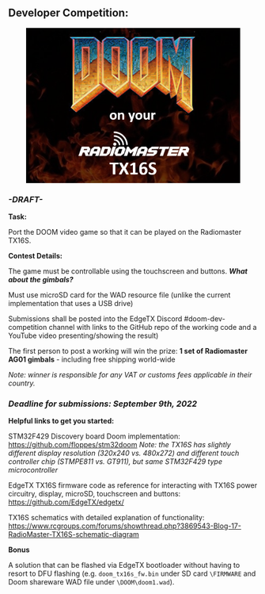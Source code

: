 
## Developer Competition: 
<p align="center">
<a href="url"><img src="https://raw.githubusercontent.com/EdgeTX/edgetx.github.io/master/images/DOOM.png" align="center" height="313" width="433"></a>
</P>

### ***-DRAFT-***
**Task:** 

Port the DOOM video game so that it can be played on the Radiomaster TX16S.
 
 **Contest Details:**
 
The game must be controllable using the touchscreen and buttons. ***What about the gimbals?***
 
Must use microSD card for the WAD resource file (unlike the current implementation that uses a USB drive)

Submissions shall be posted into the EdgeTX Discord #doom-dev-competition channel with links to the GitHub repo of the working code and a YouTube video presenting/showing the result)

The first person to post a working will win the prize:
**1 set of Radiomaster AG01 gimbals** - including free shipping world-wide

*Note: winner is responsible for any VAT or customs fees applicable in their country.*

### ***Deadline for submissions: September 9th, 2022***

**Helpful links to get you started:**

STM32F429 Discovery board Doom implementation: https://github.com/floppes/stm32doom 
*Note: the TX16S has slightly different display resolution (320x240 vs. 480x272) and different touch controller chip (STMPE811 vs. GT911), but same STM32F429 type microcontroller*

EdgeTX TX16S firmware code as reference for interacting with TX16S power circuitry, display, microSD, touchscreen and buttons: https://github.com/EdgeTX/edgetx/

TX16S schematics with detailed explanation of functionality: https://www.rcgroups.com/forums/showthread.php?3869543-Blog-17-RadioMaster-TX16S-schematic-diagram

**Bonus**

A solution that can be flashed via EdgeTX bootloader without having to resort to DFU flashing (e.g. `doom_tx16s_fw.bin` under SD card `\FIRMWARE` and Doom shareware WAD file under `\DOOM\doom1.wad`).
